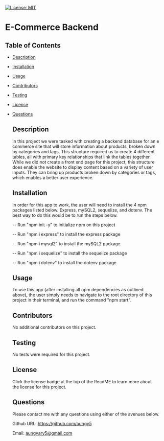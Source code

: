 [![License: MIT](https://img.shields.io/badge/License-MIT-blue.svg)](https://opensource.org/licenses/MIT)

  # E-Commerce Backend
  ## Table of Contents
- [Description](#description)

- [Installation](#installation)

- [Usage](#usage)

- [Contributors](#contributors)

- [Testing](#testing)

- [License](#license)

- [Questions](#questions)

  ## Description
  In this project we were tasked with creating a backend database for an e commerce site that will store information about products, broken down by categories and tags. This structure required us to create 4 different tables, all with primary key relationships that link the tables together. While we did not create a front end page for this project, this structure does enable the website to display content based on a variety of user inputs. They can bring up products broken down by categories or tags, which enables a better user experience. 
  ## Installation
  In order for this app to work, the user will need to install the 4 npm packages listed below. Express, mySQL2, sequelize, and dotenv. The best way to do this would be to run the steps below. 

  -- Run "npm init -y" to initialize npm on this project

  -- Run "npm i express" to install the express package
  
  -- Run "npm i mysql2" to install the mySQL2 package
  
  -- Run "npm i sequelize" to install the sequelize package
  
  -- Run "npm i dotenv" to install the dotenv package

  ## Usage
  To use this app (after installing all npm dependencies as outlined above), the user simply needs to navigate to the root directory of this project in their terminal, and run the command "npm start".
  ## Contributors
  No additional contributors on this project. 
  ## Testing
  No tests were required for this project.
  ## License
  Click the license badge at the top of the ReadME to learn more about the license for this project. 

  ## Questions

  Please contact me with any questions using either of the avenues below. 

  Github URL: https://github.com/aungy5

  Email: aungvary5@gmail.com
